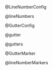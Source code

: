 @LineNumberConfig

@lineNumbers

@GutterConfig

@gutter

@gutters

@GutterMarker

@lineNumberMarkers
